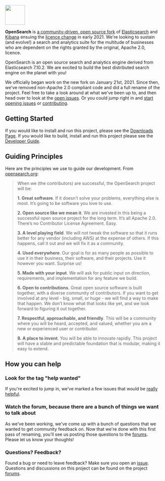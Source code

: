 <img src="https://opensearch.org/assets/brand/SVG/Logo/opensearch_logo_default.svg" height="64px"/>

**OpenSearch** is
[a community-driven, open source fork](https://aws.amazon.com/blogs/opensource/introducing-opensearch/)
of [Elasticsearch](https://en.wikipedia.org/wiki/Elasticsearch) and
[Kibana](https://en.wikipedia.org/wiki/Kibana) ensuing the
[licence change](https://opensource.org/node/1099) in early 2021. We're looking
to sustain (and evolve!) a search and analytics suite for the multitude of
businesses who are dependent on the rights granted by the original, Apache 2.0,
licence.

OpenSearch is an open source search and analytics engine derived from Elasticsearch 7.10.2. We are excited to build the best distributed search engine on the planet with you!

We officially began work on the new fork on January 21st, 2021. Since then, we've removed non-Apache 2.0 compliant code and did a full rename of the project. Feel free to take a look around at what we've been up to, and then head over to look at the [open issues](https://github.com/opensearch-project/OpenSearch/issues). Or you could jump right in and [start opening issues](https://github.com/opensearch-project/OpenSearch/issues/new/choose) or [contributing](CONTRIBUTING.md).

## Getting Started

If you would like to install and run this project, please see the [Downloads Page](https://opensearch.org/downloads.html). If you would like to build, install and run this project please see the [Developer Guide](DEVELOPER_GUIDE.md).

## Guiding Principles

Here are the principles we use to guide our development. From [opensearch.org](http://opensearch.org):

> When we (the contributors) are successful, the OpenSearch project will be:
>
>**1. Great software**. If it doesn’t solve your problems, everything else is moot. It’s going to be software you love to use.
>
>**2. Open source like we mean it**. We are invested in this being a successful open source project for the long term. It’s all Apache 2.0. There’s no Contributor License Agreement. Easy.
>
>**3. A level playing field**. We will not tweak the software so that it runs better for any vendor (including AWS) at the expense of others. If this happens, call it out and we will fix it as a community.
>
>**4. Used everywhere**. Our goal is for as many people as possible to use it in their business, their software, and their projects. Use it however you want. Surprise us!
>
>**5. Made with your input**. We will ask for public input on direction, requirements, and implementation for any feature we build.
>
>**6. Open to contributions**. Great open source software is built together, with a diverse community of contributors. If you want to get involved at any level - big, small, or huge - we will find a way to make that happen. We don’t know what that looks like yet, and we look forward to figuring it out together.
>
>**7. Respectful, approachable, and friendly**. This will be a community where you will be heard, accepted, and valued, whether you are a new or experienced user or contributor.
>
>**8. A place to invent**. You will be able to innovate rapidly. This project will have a stable and predictable foundation that is modular, making it easy to extend.

## How you can help

### Look for the tag "help wanted"

If you're excited to jump in, we've marked a few issues that would be [really helpful](https://github.com/opensearch-project/OpenSearch/issues?q=is%3Aissue+is%3Aopen+label%3A%22help+wanted%22).

### Watch the forum, because there are a bunch of things we want to talk about

As we've been working, we've come up with a bunch of questions that we wanted to get community feedback on. Now that we're done with this first pass of renaming, you'll see us posting those questions to the [forums](https://discuss.opendistrocommunity.dev/). Please let us know your thoughts!

### Questions?  Feedback?

Found a bug or need to leave feedback? Make sure you open an [issue](https://github.com/opensearch-project/OpenSearch/issues/new/choose).
Questions and discussions on this project can be found on the project [forums](https://discuss.opendistrocommunity.dev/).
